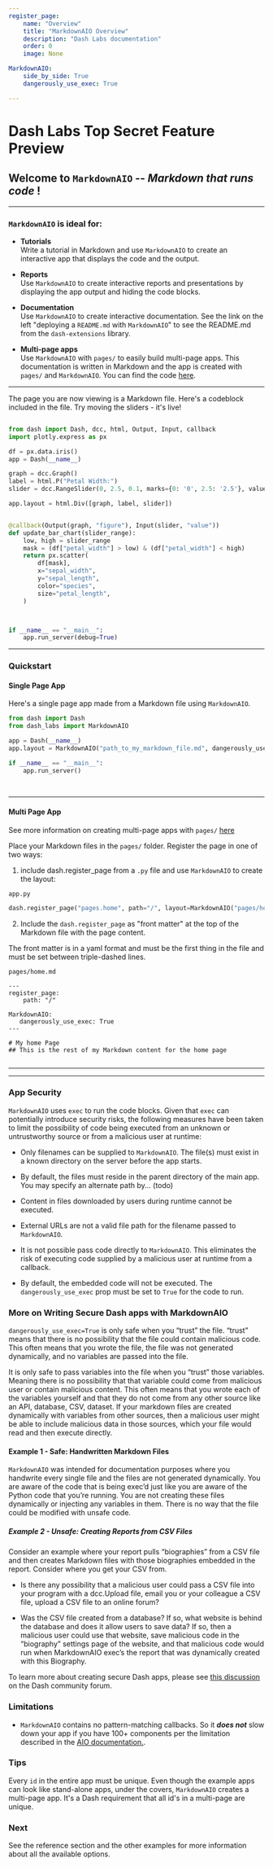 ```yaml
---
register_page:   
    name: "Overview"
    title: "MarkdownAIO Overview"
    description: "Dash Labs documentation"
    order: 0
    image: None

MarkdownAIO:
    side_by_side: True
    dangerously_use_exec: True       

---
```


# Dash Labs Top Secret Feature Preview



## Welcome to `MarkdownAIO` -- _Markdown that runs code_ !

-------

### `MarkdownAIO` is ideal for:  

 - __Tutorials__  
Write a tutorial in Markdown and use `MarkdownAIO` to create an interactive app that displays the code and the output.  


 - __Reports__    
Use `MarkdownAIO` to create interactive reports and presentations by displaying the app output and hiding the code blocks.  


 - __Documentation__  
Use `MarkdownAIO` to create interactive documentation.  See the link on the left "deploying a `README.md` with `MarkdownAIO`" to
see the README.md from the `dash-extensions` library.  

 - __Multi-page apps__  
Use `MarkdownAIO` with `pages/` to easily build multi-page apps.  This documentation is written in Markdown and the app
is created with `pages/` and `MarkdownAIO`. You can find the code [here](https://github.com/AnnMarieW/dash-labs/tree/MarkdownAIO/docs/demos/MarkdownAIO_multi_page).  



------------

The page you are now viewing is a Markdown file.  Here's a codeblock included in the file. 
Try moving the sliders  - it's live!


```python

from dash import Dash, dcc, html, Output, Input, callback
import plotly.express as px

df = px.data.iris()
app = Dash(__name__)

graph = dcc.Graph()
label = html.P("Petal Width:")
slider = dcc.RangeSlider(0, 2.5, 0.1, marks={0: '0', 2.5: '2.5'}, value=[0.5, 2])

app.layout = html.Div([graph, label, slider])


@callback(Output(graph, "figure"), Input(slider, "value"))
def update_bar_chart(slider_range):
    low, high = slider_range
    mask = (df["petal_width"] > low) & (df["petal_width"] < high)
    return px.scatter(
        df[mask],
        x="sepal_width",
        y="sepal_length",
        color="species",
        size="petal_length",
    )



if __name__ == "__main__":
    app.run_server(debug=True)


```
-----------


### Quickstart  


#### Single Page App  

Here's a single page app made from a Markdown file using `MarkdownAIO`. 


```python dangerously_use_exec=False, side_by_side=False
from dash import Dash
from dash_labs import MarkdownAIO

app = Dash(__name__)
app.layout = MarkdownAIO("path_to_my_markdown_file.md", dangerously_use_exec=True)

if __name__ == "__main__":
    app.run_server()
    
    
```
-----------

#### Multi Page App

See more information on creating multi-page apps with `pages/` [here]()

Place your Markdown files in the `pages/` folder.  Register the page in one of two ways: 

1) include dash.register_page from a `.py` file and use `MarkdownAIO` to create the layout:

`app.py`
```python dangerously_use_exec=False,  side_by_side=False, clipboard=False
dash.register_page("pages.home", path="/", layout=MarkdownAIO("pages/home.md", dangerously_use_exec=True))
```

2) Include the `dash.register_page` as "front matter" at the top of the Markdown file with the page content.

The front matter is in a yaml format and must be the first thing in the file and must be set between triple-dashed lines. 


`pages/home.md`
```text dangerously_use_exec=False, side_by_side=False, clipboard=False
---
register_page:
    path: "/"   
    
MarkdownAIO:
   dangerously_use_exec: True
---

# My home Page
## This is the rest of my Markdown content for the home page


```

---------
--------

### App Security

`MarkdownAIO` uses `exec` to run the code blocks. Given that `exec` can potentially introduce security
risks, the following measures have been taken to limit the possibility of code being executed from an
unknown or untrustworthy source or from a malicious user at runtime:

- Only filenames can be supplied to `MarkdownAIO`. The file(s) must exist in a known directory on the 
server before the app starts. 

- By default, the files must reside in the parent directory of the main app.  You may specify an alternate
path by... (todo)

- Content in files downloaded by users during runtime cannot be executed.

- External URLs are not a valid file path for the filename passed to `MarkdownAIO`.

- It is not possible pass code directly to `MarkdownAIO`. This eliminates the risk of executing code supplied
by a malicious user at runtime from a callback.

- By default, the embedded code will not be executed.  The `dangerously_use_exec` prop must be set to `True` for the code to run.


### More on Writing Secure Dash apps with MarkdownAIO

`dangerously_use_exec=True` is only safe when you “trust” the file.  “trust” means that there is no possibility that the file could contain malicious code.
This often means that you wrote the file, the file was not generated dynamically, and no variables are passed into the file.  


It is only safe to pass variables into the file when you “trust” those variables. Meaning
there is no possibility that that variable could come from malicious user or contain malicious content.
This often means that you wrote each of the variables yourself and that they do not come from any other source like an API, database, CSV, dataset.
If your markdown files are created dynamically with variables from other sources, then a malicious user might be able to include malicious data in those sources, which your file would read and then execute directly.


#### Example 1 - Safe: Handwritten Markdown Files

`MarkdownAIO` was intended for documentation purposes where you
handwrite every single file and the files are not generated dynamically.
You are aware of the code that is being exec’d just like you are aware
of the Python code that you’re running.
You are not creating these files dynamically or injecting any variables in them. There is no way that the file could be modified with unsafe code.

##### Example 2 - Unsafe: Creating Reports from CSV Files

Consider an example where your report pulls “biographies” from a CSV file and then creates Markdown files with those biographies embedded in the report.
Consider where you get your CSV from. 

- Is there any possibility that a malicious user could pass a CSV file into your program with a dcc.Upload file, email you or your colleague a CSV file, upload a CSV file to an online forum?

- Was the CSV file created from a database? If so, what website is behind the database and does it allow users to save data? If so, then a malicious user could use that website, save malicious code in the “biography” settings page of the website, and that malicious code would run when MarkdownAIO exec’s the report that was dynamically created with this Biography.


To learn more about creating secure Dash apps, please see [this discussion](https://community.plotly.com/t/writing-secure-dash-apps-community-thread/54619/)
on the Dash community forum.


### Limitations

- `MarkdownAIO` contains no pattern-matching callbacks. So it ***does not*** slow down your app if you have 100+ components
per the limitation described in the [AIO documentation.](https://dash.plotly.com/all-in-one-components#all-in-one-component-limitations).

### Tips

Every `id` in the entire app must be unique.  Even though the example apps can look like stand-alone apps,
under the covers, `MarkdownAIO` creates a multi-page app.  It's a Dash requirement
that all id's in a multi-page are unique.

### Next 

See the reference section and the other examples for more information about all the available options.
